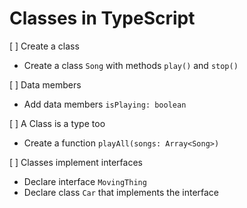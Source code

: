 # Classes in TypeScript

[ ] Create a class
  - Create a class `Song` with methods `play()` and `stop()`

[ ] Data members
  - Add data members `isPlaying: boolean`

[ ] A Class is a type too
  - Create a function `playAll(songs: Array<Song>)`

[ ] Classes implement interfaces
  - Declare interface `MovingThing`
  - Declare class `Car` that implements the interface
  